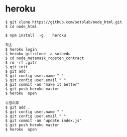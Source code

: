 # heroku

    $ git clone https://github.com/sotolab/node_html.git
    $ cd node_html

    $ npm install  -g    heroku
    
    최초
    $ heroku login
    $ heroku git:clone -a sotoedu 
    $ cd node_metamask_ropsten_contract
    $ rm -rf .git/
    $ git init
    $ git add .
    $ git config user.name " "
    $ git config user.email " "
    $ git commit -am "make it better"
    $ git push heroku master
    $ heroku  open

    수정이후
    $ git add .
    $ git config user.name " "
    $ git config user.email " "
    $ git commit -am "update index.js"
    $ git push heroku master
    $ heroku  open
